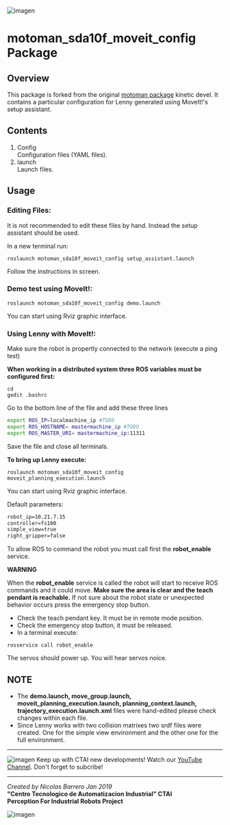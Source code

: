 ![imagen](https://raw.githubusercontent.com/ctaipuj/lenny_motoman/master/lenny.png)
# motoman\_sda10f\_moveit\_config Package
## Overview
This package  is forked from the original [motoman package](https://github.com/ros-industrial/motoman) kinetic devel. It contains a particular configuration for Lenny generated using MoveIt!'s setup assistant.

## Contents

1. Config  
Configuration files (YAML files).
2. launch  
Launch files.  

## Usage

### Editing Files:
It is not recommended to edit these files by hand. Instead the setup assistant should be used.

In a new terminal run:

`roslaunch motoman_sda10f_moveit_config setup_assistant.launch` 

Follow the instructions in screen.

### Demo test using MoveIt!:

`roslaunch motoman_sda10f_moveit_config demo.launch`

You can start using Rviz graphic interface.

### Using Lenny with MoveIt!:

Make sure the robot is propertly connected to the network (execute a ping test)

**When working in a distributed system three ROS variables must be configured first:**

```
cd
gedit .bashrc
```
Go to the bottom line of the file and add these three lines 

``` sh
export ROS_IP=localmachine_ip #TODO
export ROS_HOSTNAME= mastermachine_ip #TODO
export ROS_MASTER_URI= mastermachine_ip:11311
```

Save the file and close all terminals.

**To bring up Lenny execute:**

`roslaunch motoman_sda10f_moveit_config moveit_planning_execution.launch`

You can start using Rviz graphic interface.

Default parameters:

```xml
robot_ip=10.21.7.15
controller=fs100
simple_view=true
right_gripper=false
```

To allow ROS to command the robot you must call first the **robot_enable** service.

**WARNING**

When the **robot_enable** service is called the robot will start to receive ROS commands and it could move. **Make sure the area is clear and the teach pendant is reachable.** If not sure about the robot state or unexpected behavior occurs press the emergency stop button.

* Check the teach pendant key. It must be in remote mode position.
*  Check the emergency stop button, it must be released.
*  In a terminal execute:

`rosservice call robot_enable`

The servos should power up. You will hear servos noice.

## NOTE

* The **demo.launch, move\_group.launch, moveit\_planning\_execution.launch, planning\_context.launch, trajectory_execution.launch.xml** files were hand-edited please check changes within each file.
*  Since Lenny works with two collision matrixes two srdf files were created. One for the simple view environment and the other one for the full environment.

***
![imagen](https://bit.ly/2stdrwY) Keep up with CTAI new developments! Watch our [YouTube Channel](https://www.youtube.com/channel/UC06RetpipAkfxl98UfEc21w). 
Don't forget to subcribe!
***
*Created by Nicolas Barrero Jan 2019*    
**"Centro Tecnologico de Automatizacion Industrial" CTAI  
Perception For Industrial Robots Project**

![imagen](https://bit.ly/2qVzHyL)
